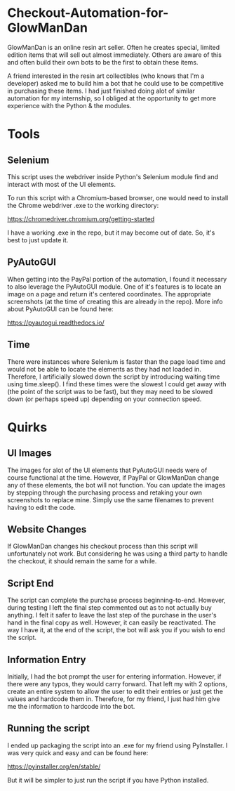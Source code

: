 # Checkout-Automation-for-GlowManDan
GlowManDan is an online resin art seller. Often he creates special, limited edition items that will sell out almost immediately. Others are aware of this and often build their own bots to be the first to obtain these items. 

A friend interested in the resin art collectibles (who knows that I'm a developer) asked me to build him a bot that he could use to be competitive in purchasing these items. I had just finished doing alot of similar automation for my internship, so I obliged at the opportunity to get more experience with the Python & the modules.

# Tools 
## Selenium
This script uses the webdriver inside Python's Selenium module find and interact with most of the UI elements. 

To run this script with a Chromium-based browser, one would need to install the Chrome webdriver .exe to the working directory: 

https://chromedriver.chromium.org/getting-started

I have a working .exe in the repo, but it may become out of date. So, it's best to just update it.

## PyAutoGUI
When getting into the PayPal portion of the automation, I found it necessary to also leverage the PyAutoGUI module. One of it's features is to locate an image on a page and return it's centered coordinates.
The appropriate screenshots (at the time of creating this are already in the repo). More info about PyAutoGUI can be found here: 

https://pyautogui.readthedocs.io/

## Time
There were instances where Selenium is faster than the page load time and would not be able to locate the elements as they had not loaded in. Therefore, I artificially slowed down the script by introducing waiting time using time.sleep(). I find these times were the slowest I could get away with (the point of the script was to be fast), but they may need to be slowed down (or perhaps speed up) depending on your connection speed.

# Quirks
## UI Images  
The images for alot of the UI elements that PyAutoGUI needs were of course functional at the time. However, if PayPal or GlowManDan change any of these elements, the bot will not function. You can update the images by stepping through the purchasing process and retaking your own screenshots to replace mine. Simply use the same filenames to prevent having to edit the code.

## Website Changes
If GlowManDan changes his checkout process than this script will unfortunately not work. But considering he was using a third party to handle the checkout, it should remain the same for a while.

## Script End
The script can complete the purchase process beginning-to-end. However, during testing I left the final step commented out as to not actually buy anything. I felt it safer to leave the last step of the purchase in the user's hand in the final copy as well. However, it can easily be reactivated. The way I have it, at the end of the script, the bot will ask you if you wish to end the script.

## Information Entry
Initially, I had the bot prompt the user for entering information. However, if there were any typos, they would carry forward. That left my with 2 options, create an entire system to allow the user to edit their entries or just get the values and hardcode them in. Therefore, for my friend, I just had him give me the information to hardcode into the bot.

## Running the script
I ended up packaging the script into an .exe for my friend using PyInstaller. I was very quick and easy and can be found here: 

https://pyinstaller.org/en/stable/ 

But it will be simpler to just run the script if you have Python installed.

